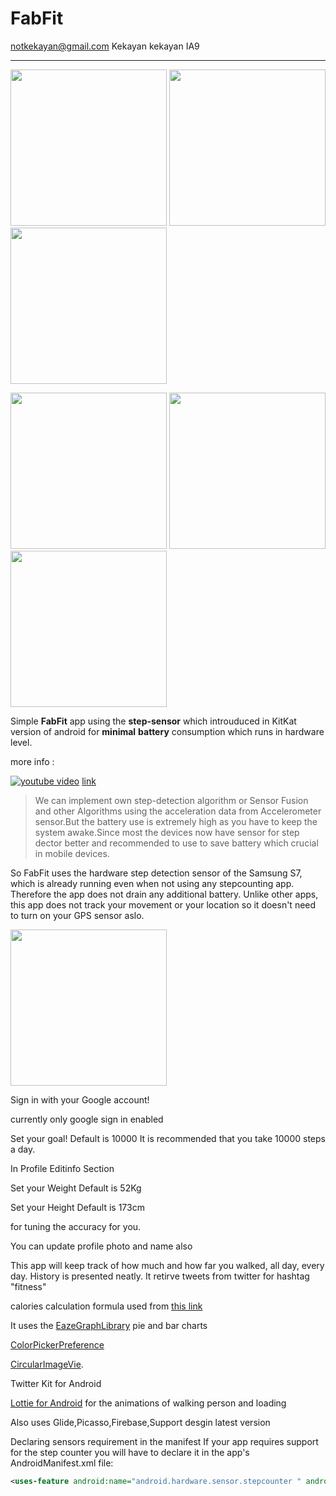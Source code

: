 # FabFit
notkekayan@gmail.com Kekayan kekayan IA9
***

<p float="left">
  <img src="https://github.com/kekayan/FabFit/raw/master/screenshots/steps.png" width="250" />
  <img src="https://github.com/kekayan/FabFit/raw/master/screenshots/tweets.png" width="250" /> 
  <img src="https://github.com/kekayan/FabFit/raw/master/screenshots/histroy.png" width="250" />
</p>
<p float="left">
  <img src="https://github.com/kekayan/FabFit/raw/master/screenshots/editprofile.png" width="250" />
  <img src="https://github.com/kekayan/FabFit/raw/master/screenshots/profile.png" width="250" /> 
  <img src="https://github.com/kekayan/FabFit/raw/master/screenshots/settings.png" width="250" />
</p>



Simple 	**FabFit** app using the 	**step-sensor**  which introuduced in KitKat version of android for 	**minimal** **battery** consumption which runs in hardware level.

more info : 

[![youtube video](https://img.youtube.com/vi/yv9jskPvLUc/mqdefault.jpg)](http://www.youtube.com/watch?v=yv9jskPvLUc)
[link](https://www.youtube.com/watch?v=yv9jskPvLUc)
>We can implement  own step-detection algorithm or  Sensor Fusion and other Algorithms using the acceleration data from Accelerometer sensor.But the battery use is extremely high as you have to keep the system awake.Since most the devices now have sensor for step dector better and recommended to use to save battery which crucial in mobile devices.


So FabFit uses the hardware step detection sensor of the Samsung S7, which is already running even when not using any stepcounting app. Therefore the app does not drain any additional battery. Unlike other apps, this app does not track your movement or your location so it doesn't need to turn on your GPS sensor aslo.



<p><img src="https://github.com/kekayan/FabFit/raw/master/screenshots/login.png" width="250" /></p>
Sign in with your Google account!

currently only google sign in enabled

Set your goal! Default is 10000 It is recommended that you take 10000 steps a day.



In Profile Editinfo Section



Set your Weight Default is 52Kg

Set your Height Default is 173cm

for tuning the accuracy for you.

You can update profile photo and name also


This app will keep track of how much and how far you walked, all day, every day. History is presented neatly.
It retirve tweets from twitter for hashtag "fitness"


calories calculation formula used from [this link](https://fitness.stackexchange.com/a/25500)


It uses the 
[EazeGraphLibrary](https://github.com/blackfizz/EazeGraph)  pie and bar charts

[ColorPickerPreference](https://github.com/attenzione/android-ColorPickerPreference)

[CircularImageVie](https://github.com/lopspower/CircularImageView).

Twitter Kit for Android 

[Lottie for Android](https://github.com/airbnb/lottie-android) for the animations of walking person and loading 

Also uses Glide,Picasso,Firebase,Support desgin latest version


Declaring sensors requirement in the manifest
If your app requires support for the step counter you will have to declare it in the app's AndroidManifest.xml file:
```xml
<uses-feature android:name="android.hardware.sensor.stepcounter " android:required="true"/>```
